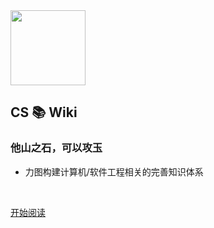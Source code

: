 
<img width="120px"   src="https://gitee.com/veal98/images/raw/master/img/笔记.png">


## CS 📚 Wiki

### 他山之石，可以攻玉


- 力图构建计算机/软件工程相关的完善知识体系


<img src="https://img.shields.io/badge/version-v2.0-green.svg" data-origin="https://img.shields.io/badge/version-v2.0-green.svg" alt=""> 
<img src="https://img.shields.io/badge/author-小牛肉-yellow.svg" data-origin="https://img.shields.io/badge/author-小牛肉-yellow.svg" alt=""> 
<img src="https://img.shields.io/badge/license-GPL-blue.svg" data-origin="https://img.shields.io/badge/license-GPL-blue.svg" alt="">

<br>


<!-- <span id="busuanzi_container_site_pv" style="display: inline;">
    👁️本页总访问次数:<span id="busuanzi_value_site_pv"></span> 
</span>
<span id="busuanzi_container_site_uv" style="display: inline;"> 
    | 🧑总访客数: <span id="busuanzi_value_site_uv"></span> 
</span> -->


[开始阅读](README.md)


<!-- 背景图片 -->
<!-- ![](https://img-blog.csdnimg.cn/20200410105725118.jpg)  -->
<!-- ![color](#BAFFB3) -->

